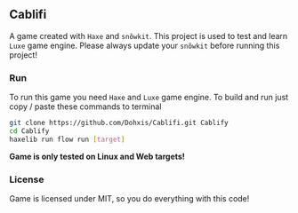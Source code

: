 Cablifi
-------
A game created with `Haxe` and `snõwkit`. This project is used to test and learn `Luxe` game engine. Please always update your `snõwkit` before running this project!

### Run
To run this game you need `Haxe` and `Luxe` game engine. 
To build and run just copy / paste these commands to terminal
```bash
git clone https://github.com/Dohxis/Cablifi.git Cablify
cd Cablify
haxelib run flow run [target]
```
**Game is only tested on Linux and Web targets!**

### License
Game is licensed under MIT, so you do everything with this code!
